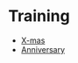 # Training
* [X-mas](https://reshmab-hehe.github.io/X-mas/x-mas/src/index.html)
* [Anniversary](https://reshmab-hehe.github.io/X-mas/x-mas/src/index.html)
